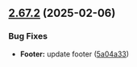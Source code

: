 ## [2.67.2](https://github.com/taskany-inc/issues/compare/v2.67.1...v2.67.2) (2025-02-06)


### Bug Fixes

* **Footer:** update footer ([5a04a33](https://github.com/taskany-inc/issues/commit/5a04a3322b2411fe93b6a648a33a3bf73827abf3))

